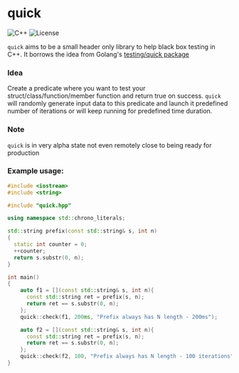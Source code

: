 # quick

![C++](https://img.shields.io/badge/language-C%2B%2B-blue.svg) ![License](https://img.shields.io/badge/license-GPLv3-blue.svg)

`quick` aims to be a small header only library to help black box testing in C++. 
It borrows the idea from Golang's [testing/quick package](https://golang.org/pkg/testing/quick/)

### Idea

Create a predicate where you want to test your struct/class/function/member function and return true on success.
`quick` will randomly generate input data to this predicate and launch it predefined number of iterations or will keep running for predefined time duration.

### Note
`quick` is in very alpha state not even remotely close to being ready for production 

### Example usage:

```cpp
#include <iostream>
#include <string>

#include "quick.hpp"

using namespace std::chrono_literals;

std::string prefix(const std::string& s, int n)
{
  static int counter = 0;
  ++counter;
  return s.substr(0, n);
}

int main()
{
    auto f1 = [](const std::string& s, int n){
      const std::string ret = prefix(s, n);
      return ret == s.substr(0, n);
    };
    quick::check(f1, 200ms, "Prefix always has N length - 200ms");

    auto f2 = [](const std::string& s, int n){
      const std::string ret = prefix(s, n);
      return ret == s.substr(0, n);
    };
    quick::check(f2, 100, "Prefix always has N length - 100 iterations");
}
```

